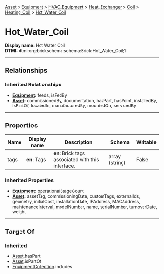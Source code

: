 [Asset](../../../../../Asset.md) > [Equipment](../../../../Equipment.md) > [HVAC_Equipment](../../../HVAC_Equipment.md) > [Heat_Exchanger](../../Heat_Exchanger.md) > [Coil](../Coil.md) > [Heating_Coil](Heating_Coil.md) > [Hot_Water_Coil](#)
# Hot_Water_Coil

**Display name:** Hot Water Coil<br />
**DTMI:** dtmi:org:brickschema:schema:Brick:Hot_Water_Coil;1

---

## Relationships
### Inherited Relationships
* **[Equipment](../../../../Equipment.md):** feeds, isFedBy
* **[Asset](../../../../../Asset.md):** commissionedBy, documentation, hasPart, hasPoint, installedBy, isPartOf, locatedIn, manufacturedBy, mountedOn, servicedBy

---

## Properties
|Name|Display name|Description|Schema|Writable|
|-|-|-|-|-|
|tags|**en**: Tags|**en**: Brick tags associated with this interface.|array (string)|False|
### Inherited Properties
* **[Equipment](../../../../Equipment.md):** operationalStageCount
* **[Asset](../../../../../Asset.md):** assetTag, commissioningDate, customTags, externalIds, geometry, initialCost, installationDate, IPAddress, MACAddress, maintenanceInterval, modelNumber, name, serialNumber, turnoverDate, weight

---

## Target Of
### Inherited
* [Asset](../../../../../Asset.md).hasPart
* [Asset](../../../../../Asset.md).isPartOf
* [EquipmentCollection](../../../../../../Collection/AssetCollection/EquipmentCollection/EquipmentCollection.md).includes

